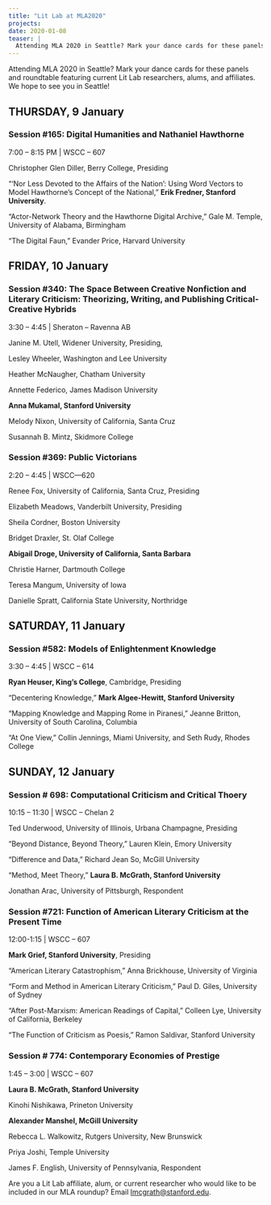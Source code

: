 ```yaml
---
title: "Lit Lab at MLA2020"
projects: 
date: 2020-01-08
teaser: |
  Attending MLA 2020 in Seattle? Mark your dance cards for these panels and roundtable featuring current Lit Lab researchers, alums, and affiliates.
---
```


Attending MLA 2020 in Seattle? Mark your dance cards for these panels and roundtable featuring current Lit Lab researchers, alums, and affiliates. We hope to see you in Seattle!

## THURSDAY, 9 January

 
### Session #165: Digital Humanities and Nathaniel Hawthorne

7:00 – 8:15 PM | WSCC – 607

Christopher Glen Diller, Berry College, Presiding

“‘Nor Less Devoted to the Affairs of the Nation’: Using Word Vectors to Model Hawthorne’s Concept of the National,” **Erik Fredner, Stanford University**.

“Actor-Network Theory and the Hawthorne Digital Archive,” Gale M. Temple, University of Alabama, Birmingham

“The Digital Faun,” Evander Price, Harvard University

 

## FRIDAY, 10 January

 

### Session #340: The Space Between Creative Nonfiction and Literary Criticism: Theorizing, Writing, and Publishing Critical-Creative Hybrids

3:30 – 4:45 | Sheraton – Ravenna AB

Janine M. Utell, Widener University, Presiding,

Lesley Wheeler, Washington and Lee University

Heather McNaugher, Chatham University

Annette Federico, James Madison University

**Anna Mukamal, Stanford University**

Melody Nixon, University of California, Santa Cruz

Susannah B. Mintz, Skidmore College

 

### Session #369: Public Victorians

2:20 – 4:45 | WSCC—620

Renee Fox, University of California, Santa Cruz, Presiding

Elizabeth Meadows, Vanderbilt University, Presiding

Sheila Cordner, Boston University

Bridget Draxler, St. Olaf College

**Abigail Droge, University of California, Santa Barbara**

Christie Harner, Dartmouth College

Teresa Mangum, University of Iowa

Danielle Spratt, California State University, Northridge

 

## SATURDAY, 11 January

 

### Session #582: Models of Enlightenment Knowledge

3:30 – 4:45 | WSCC – 614

**Ryan Heuser, King’s College**, Cambridge, Presiding

“Decentering Knowledge,” **Mark Algee-Hewitt, Stanford University**

“Mapping Knowledge and Mapping Rome in Piranesi,” Jeanne Britton, University of South Carolina, Columbia

“At One View,” Collin Jennings, Miami University, and Seth Rudy, Rhodes College

 

## SUNDAY, 12 January

 

### Session # 698: Computational Criticism and Critical Thoery

10:15 – 11:30 | WSCC – Chelan 2

Ted Underwood, University of Illinois, Urbana Champagne, Presiding

“Beyond Distance, Beyond Theory,” Lauren Klein, Emory University

“Difference and Data,” Richard Jean So, McGill University

“Method, Meet Theory,” **Laura B. McGrath, Stanford University**

Jonathan Arac, University of Pittsburgh, Respondent

 

### Session #721: Function of American Literary Criticism at the Present Time

12:00-1:15 | WSCC – 607

**Mark Grief, Stanford University**, Presiding

“American Literary Catastrophism,” Anna Brickhouse, University of Virginia

“Form and Method in American Literary Criticism,” Paul D. Giles, University of Sydney

“After Post-Marxism: American Readings of Capital,” Colleen Lye, University of California, Berkeley

“The Function of Criticism as Poesis,” Ramon Saldivar, Stanford University

 

### Session # 774: Contemporary Economies of Prestige

1:45 – 3:00 | WSCC – 607

**Laura B. McGrath, Stanford University**

Kinohi Nishikawa, Prineton University

**Alexander Manshel, McGill University**

Rebecca L. Walkowitz, Rutgers University, New Brunswick

Priya Joshi, Temple University

James F. English, University of Pennsylvania, Respondent

 

Are you a Lit Lab affiliate, alum, or current researcher who would like to be included in our MLA roundup? Email lmcgrath@stanford.edu.